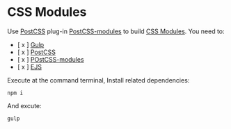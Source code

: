 # CSS Modules

Use [PostCSS](//postcss.org) plug-in [PostCSS-modules](//github.com/outpunk/postcss-modules) to build [CSS Modules](//github.com/css-modules). You need to:

- [ x ] [Gulp](//gulpjs.com/)
- [ x ] [PostCSS](//postcss.org/)
- [ x ] [POstCSS-modules](//github.com/outpunk/postcss-modules)
- [ x ] [EJS](//www.embeddedjs.com/)

Execute at the command terminal, Install related dependencies:

    npm i

And excute:

    gulp

